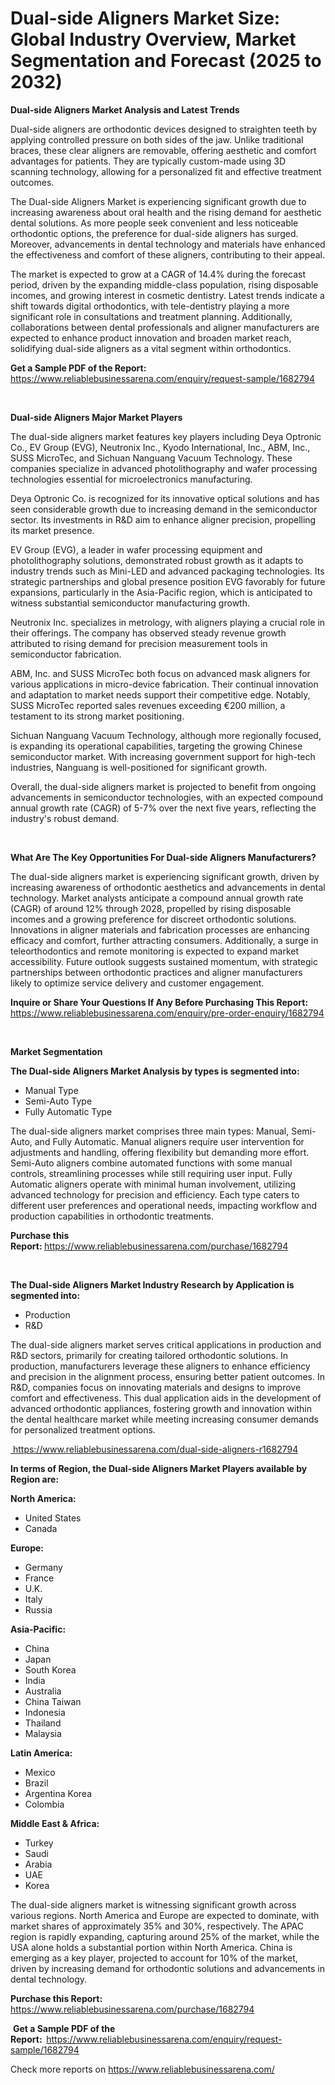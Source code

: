 <p><h1>Dual-side Aligners Market Size: Global Industry Overview, Market Segmentation and Forecast (2025 to 2032)</h1></p><p><strong>Dual-side Aligners Market Analysis and Latest Trends</strong></p>
<p><p>Dual-side aligners are orthodontic devices designed to straighten teeth by applying controlled pressure on both sides of the jaw. Unlike traditional braces, these clear aligners are removable, offering aesthetic and comfort advantages for patients. They are typically custom-made using 3D scanning technology, allowing for a personalized fit and effective treatment outcomes.</p><p>The Dual-side Aligners Market is experiencing significant growth due to increasing awareness about oral health and the rising demand for aesthetic dental solutions. As more people seek convenient and less noticeable orthodontic options, the preference for dual-side aligners has surged. Moreover, advancements in dental technology and materials have enhanced the effectiveness and comfort of these aligners, contributing to their appeal. </p><p>The market is expected to grow at a CAGR of 14.4% during the forecast period, driven by the expanding middle-class population, rising disposable incomes, and growing interest in cosmetic dentistry. Latest trends indicate a shift towards digital orthodontics, with tele-dentistry playing a more significant role in consultations and treatment planning. Additionally, collaborations between dental professionals and aligner manufacturers are expected to enhance product innovation and broaden market reach, solidifying dual-side aligners as a vital segment within orthodontics.</p></p>
<p><strong>Get a Sample PDF of the Report:&nbsp;</strong> <a href="https://www.reliablebusinessarena.com/enquiry/request-sample/1682794?utm_campaign=3041&utm_medium=2&utm_source=Github&utm_content=ia&utm_term=26032025&utm_id=dual-side-aligners">https://www.reliablebusinessarena.com/enquiry/request-sample/1682794</a></p>
<p>&nbsp;</p>
<p><strong>Dual-side Aligners Major Market Players</strong></p>
<p><p>The dual-side aligners market features key players including Deya Optronic Co., EV Group (EVG), Neutronix Inc., Kyodo International, Inc., ABM, Inc., SUSS MicroTec, and Sichuan Nanguang Vacuum Technology. These companies specialize in advanced photolithography and wafer processing technologies essential for microelectronics manufacturing.</p><p>Deya Optronic Co. is recognized for its innovative optical solutions and has seen considerable growth due to increasing demand in the semiconductor sector. Its investments in R&D aim to enhance aligner precision, propelling its market presence.</p><p>EV Group (EVG), a leader in wafer processing equipment and photolithography solutions, demonstrated robust growth as it adapts to industry trends such as Mini-LED and advanced packaging technologies. Its strategic partnerships and global presence position EVG favorably for future expansions, particularly in the Asia-Pacific region, which is anticipated to witness substantial semiconductor manufacturing growth.</p><p>Neutronix Inc. specializes in metrology, with aligners playing a crucial role in their offerings. The company has observed steady revenue growth attributed to rising demand for precision measurement tools in semiconductor fabrication.</p><p>ABM, Inc. and SUSS MicroTec both focus on advanced mask aligners for various applications in micro-device fabrication. Their continual innovation and adaptation to market needs support their competitive edge. Notably, SUSS MicroTec reported sales revenues exceeding €200 million, a testament to its strong market positioning.</p><p>Sichuan Nanguang Vacuum Technology, although more regionally focused, is expanding its operational capabilities, targeting the growing Chinese semiconductor market. With increasing government support for high-tech industries, Nanguang is well-positioned for significant growth.</p><p>Overall, the dual-side aligners market is projected to benefit from ongoing advancements in semiconductor technologies, with an expected compound annual growth rate (CAGR) of 5-7% over the next five years, reflecting the industry's robust demand.</p></p>
<p>&nbsp;</p>
<p><strong>What Are The Key Opportunities For Dual-side Aligners Manufacturers?</strong></p>
<p><p>The dual-side aligners market is experiencing significant growth, driven by increasing awareness of orthodontic aesthetics and advancements in dental technology. Market analysts anticipate a compound annual growth rate (CAGR) of around 12% through 2028, propelled by rising disposable incomes and a growing preference for discreet orthodontic solutions. Innovations in aligner materials and fabrication processes are enhancing efficacy and comfort, further attracting consumers. Additionally, a surge in teleorthodontics and remote monitoring is expected to expand market accessibility. Future outlook suggests sustained momentum, with strategic partnerships between orthodontic practices and aligner manufacturers likely to optimize service delivery and customer engagement.</p></p>
<p><strong>Inquire or Share Your Questions If Any Before Purchasing This Report:</strong> <a href="https://www.reliablebusinessarena.com/enquiry/pre-order-enquiry/1682794?utm_campaign=3041&utm_medium=2&utm_source=Github&utm_content=ia&utm_term=26032025&utm_id=dual-side-aligners">https://www.reliablebusinessarena.com/enquiry/pre-order-enquiry/1682794</a></p>
<p>&nbsp;</p>
<p><strong>Market Segmentation</strong></p>
<p><strong>The Dual-side Aligners Market Analysis by types is segmented into:</strong></p>
<p><ul><li>Manual Type</li><li>Semi-Auto Type</li><li>Fully Automatic Type</li></ul></p>
<p><p>The dual-side aligners market comprises three main types: Manual, Semi-Auto, and Fully Automatic. Manual aligners require user intervention for adjustments and handling, offering flexibility but demanding more effort. Semi-Auto aligners combine automated functions with some manual controls, streamlining processes while still requiring user input. Fully Automatic aligners operate with minimal human involvement, utilizing advanced technology for precision and efficiency. Each type caters to different user preferences and operational needs, impacting workflow and production capabilities in orthodontic treatments.</p></p>
<p><strong>Purchase this Report:&nbsp;</strong><a href="https://www.reliablebusinessarena.com/purchase/1682794?utm_campaign=3041&utm_medium=2&utm_source=Github&utm_content=ia&utm_term=26032025&utm_id=dual-side-aligners">https://www.reliablebusinessarena.com/purchase/1682794</a></p>
<p>&nbsp;</p>
<p><strong>The Dual-side Aligners Market Industry Research by Application is segmented into:</strong></p>
<p><ul><li>Production</li><li>R&D</li></ul></p>
<p><p>The dual-side aligners market serves critical applications in production and R&D sectors, primarily for creating tailored orthodontic solutions. In production, manufacturers leverage these aligners to enhance efficiency and precision in the alignment process, ensuring better patient outcomes. In R&D, companies focus on innovating materials and designs to improve comfort and effectiveness. This dual application aids in the development of advanced orthodontic appliances, fostering growth and innovation within the dental healthcare market while meeting increasing consumer demands for personalized treatment options.</p></p>
<p><a href="https://www.reliablebusinessarena.com/dual-side-aligners-r1682794?utm_campaign=3041&utm_medium=2&utm_source=Github&utm_content=ia&utm_term=26032025&utm_id=dual-side-aligners">&nbsp;https://www.reliablebusinessarena.com/dual-side-aligners-r1682794</a></p>
<p><strong>In terms of Region, the Dual-side Aligners Market Players available by Region are:</strong></p>
<p>
    <p> <strong> North America: </strong>
        <ul>
            <li>United States</li>
            <li>Canada</li>
        </ul>
        </p> 
    <p> <strong> Europe: </strong>
        <ul>
            <li>Germany</li>
            <li>France</li>
            <li>U.K.</li>
            <li>Italy</li>
            <li>Russia</li>
        </ul>
        </p> 
    <p> <strong> Asia-Pacific: </strong>
        <ul>
            <li>China</li>
            <li>Japan</li>
            <li>South Korea</li>
            <li>India</li>
            <li>Australia</li>
            <li>China Taiwan</li>
            <li>Indonesia</li>
            <li>Thailand</li>
            <li>Malaysia</li>
        </ul>
        </p> 
    <p> <strong> Latin America: </strong>
        <ul>
            <li>Mexico</li>
            <li>Brazil</li>
            <li>Argentina Korea</li>
            <li>Colombia</li>
        </ul>
        </p> 
    <p> <strong> Middle East & Africa: </strong>
        <ul>
            <li>Turkey</li>
            <li>Saudi</li>
            <li>Arabia</li>
            <li>UAE</li>
            <li>Korea</li>
        </ul>
    </p>
    </p>
<p><p>The dual-side aligners market is witnessing significant growth across various regions. North America and Europe are expected to dominate, with market shares of approximately 35% and 30%, respectively. The APAC region is rapidly expanding, capturing around 25% of the market, while the USA alone holds a substantial portion within North America. China is emerging as a key player, projected to account for 10% of the market, driven by increasing demand for orthodontic solutions and advancements in dental technology.</p></p>
<p><strong>Purchase this Report: </strong><a href="https://www.reliablebusinessarena.com/purchase/1682794?utm_campaign=3041&utm_medium=2&utm_source=Github&utm_content=ia&utm_term=26032025&utm_id=dual-side-aligners">https://www.reliablebusinessarena.com/purchase/1682794</a></p>
<p>&nbsp;<strong>Get a Sample PDF of the Report:&nbsp;&nbsp;</strong><a href="https://www.reliablebusinessarena.com/enquiry/request-sample/1682794?utm_campaign=3041&utm_medium=2&utm_source=Github&utm_content=ia&utm_term=26032025&utm_id=dual-side-aligners">https://www.reliablebusinessarena.com/enquiry/request-sample/1682794</a></p>
<p><strong></strong></p>
<p>Check more reports on <a href="https://www.reliablebusinessarena.com/?utm_campaign=3041&utm_medium=2&utm_source=Github&utm_content=ia&utm_term=26032025&utm_id=dual-side-aligners">https://www.reliablebusinessarena.com/</a></p>